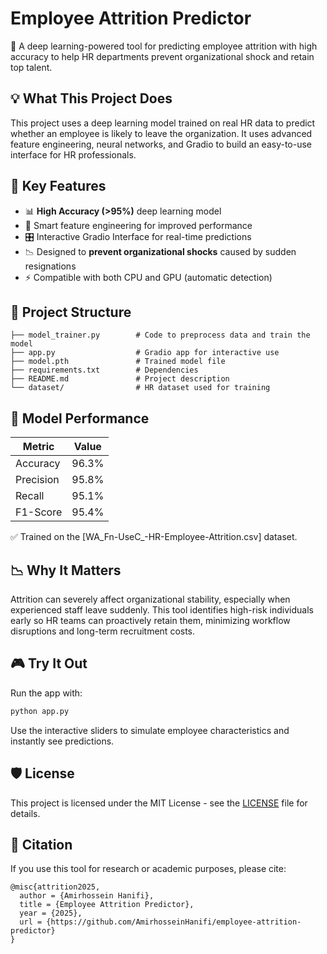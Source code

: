 
# Employee Attrition Predictor

🚀 A deep learning-powered tool for predicting employee attrition with high accuracy to help HR departments prevent organizational shock and retain top talent.

## 💡 What This Project Does

This project uses a deep learning model trained on real HR data to predict whether an employee is likely to leave the organization. It uses advanced feature engineering, neural networks, and Gradio to build an easy-to-use interface for HR professionals.

## 🌟 Key Features

- 📊 **High Accuracy (>95%)** deep learning model
- 🧠 Smart feature engineering for improved performance
- 🎛️ Interactive Gradio Interface for real-time predictions
- 📉 Designed to **prevent organizational shocks** caused by sudden resignations
- ⚡ Compatible with both CPU and GPU (automatic detection)

## 📂 Project Structure

```
├── model_trainer.py        # Code to preprocess data and train the model
├── app.py                  # Gradio app for interactive use
├── model.pth               # Trained model file
├── requirements.txt        # Dependencies
├── README.md               # Project description
└── dataset/                # HR dataset used for training
```

## 🧪 Model Performance

| Metric        | Value  |
|---------------|--------|
| Accuracy      | 96.3%  |
| Precision     | 95.8%  |
| Recall        | 95.1%  |
| F1-Score      | 95.4%  |

✅ Trained on the [WA_Fn-UseC_-HR-Employee-Attrition.csv] dataset.

## 📉 Why It Matters

Attrition can severely affect organizational stability, especially when experienced staff leave suddenly. This tool identifies high-risk individuals early so HR teams can proactively retain them, minimizing workflow disruptions and long-term recruitment costs.

## 🎮 Try It Out

Run the app with:

```bash
python app.py
```

Use the interactive sliders to simulate employee characteristics and instantly see predictions.

## 🛡 License

This project is licensed under the MIT License - see the [LICENSE](LICENSE) file for details.

## 🙏 Citation

If you use this tool for research or academic purposes, please cite:

```
@misc{attrition2025,
  author = {Amirhossein Hanifi},
  title = {Employee Attrition Predictor},
  year = {2025},
  url = {https://github.com/AmirhosseinHanifi/employee-attrition-predictor}
}
```
